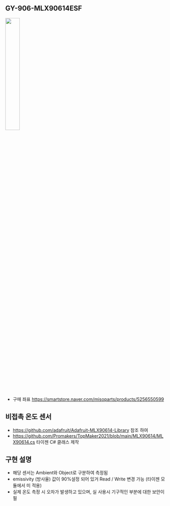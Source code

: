 ## GY-906-MLX90614ESF

  <img src="https://user-images.githubusercontent.com/46912845/131211168-bb0239bc-833d-454e-b354-a7a86984f93a.jpg" width="30%"></img>
  + 구매 좌표 https://smartstore.naver.com/misoparts/products/5256550599
## 비접촉 온도 센서

  + https://github.com/adafruit/Adafruit-MLX90614-Library 참조 하여
  + https://github.com/Promakers/TopMaker2021/blob/main/MLX90614/MLX90614.cs 타이젠 C# 클래스 제작


## 구현 설명

  + 해당 센서는 Ambient와 Object로 구분하여 측정됨
  + emissivity (방사율) 값이 90%설정 되어 있거 Read / Write 변경 가능 (타이젠 모듈에서 미 적용)
  + 실제 온도 측정 시 오차가 발생하고 있으며, 실 사용시 기구적인 부분에 대한 보안이 필

